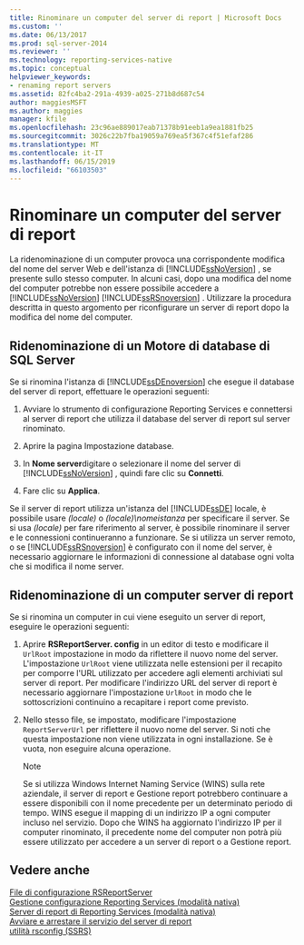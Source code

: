 ```yaml
---
title: Rinominare un computer del server di report | Microsoft Docs
ms.custom: ''
ms.date: 06/13/2017
ms.prod: sql-server-2014
ms.reviewer: ''
ms.technology: reporting-services-native
ms.topic: conceptual
helpviewer_keywords:
- renaming report servers
ms.assetid: 82fc4ba2-291a-4939-a025-271b8d687c54
author: maggiesMSFT
ms.author: maggies
manager: kfile
ms.openlocfilehash: 23c96ae889017eab71378b91eeb1a9ea1881fb25
ms.sourcegitcommit: 3026c22b7fba19059a769ea5f367c4f51efaf286
ms.translationtype: MT
ms.contentlocale: it-IT
ms.lasthandoff: 06/15/2019
ms.locfileid: "66103503"
---
```

# <a name="rename-a-report-server-computer"></a>Rinominare un computer del server di report
  La ridenominazione di un computer provoca una corrispondente modifica del nome del server Web e dell'istanza di [!INCLUDE[ssNoVersion](../../includes/ssnoversion-md.md)] , se presente sullo stesso computer. In alcuni casi, dopo una modifica del nome del computer potrebbe non essere possibile accedere a [!INCLUDE[ssNoVersion](../../includes/ssnoversion-md.md)] [!INCLUDE[ssRSnoversion](../../includes/ssrsnoversion-md.md)] . Utilizzare la procedura descritta in questo argomento per riconfigurare un server di report dopo la modifica del nome del computer.  
  
## <a name="renaming-a-sql-server-database-engine"></a>Ridenominazione di un Motore di database di SQL Server  
 Se si rinomina l'istanza di [!INCLUDE[ssDEnoversion](../../includes/ssdenoversion-md.md)] che esegue il database del server di report, effettuare le operazioni seguenti:  
  
1.  Avviare lo strumento di configurazione Reporting Services e connettersi al server di report che utilizza il database del server di report sul server rinominato.  
  
2.  Aprire la pagina Impostazione database.  
  
3.  In **Nome server**digitare o selezionare il nome del server di [!INCLUDE[ssNoVersion](../../includes/ssnoversion-md.md)] , quindi fare clic su **Connetti**.  
  
4.  Fare clic su **Applica**.  
  
 Se il server di report utilizza un'istanza del [!INCLUDE[ssDE](../../includes/ssde-md.md)] locale, è possibile usare *(locale)* o *(locale)\nomeistanza* per specificare il server. Se si usa *(locale)* per fare riferimento al server, è possibile rinominare il server e le connessioni continueranno a funzionare. Se si utilizza un server remoto, o se [!INCLUDE[ssRSnoversion](../../includes/ssrsnoversion-md.md)] è configurato con il nome del server, è necessario aggiornare le informazioni di connessione al database ogni volta che si modifica il nome server.  
  
## <a name="renaming-a-report-server-computer"></a>Ridenominazione di un computer server di report  
 Se si rinomina un computer in cui viene eseguito un server di report, eseguire le operazioni seguenti:  
  
1.  Aprire **RSReportServer. config** in un editor di testo e modificare il `UrlRoot` impostazione in modo da riflettere il nuovo nome del server. L'impostazione `UrlRoot` viene utilizzata nelle estensioni per il recapito per comporre l'URL utilizzato per accedere agli elementi archiviati sul server di report. Per modificare l'indirizzo URL del server di report è necessario aggiornare l'impostazione `UrlRoot` in modo che le sottoscrizioni continuino a recapitare i report come previsto.  
  
2.  Nello stesso file, se impostato, modificare l'impostazione `ReportServerUrl` per riflettere il nuovo nome del server. Si noti che questa impostazione non viene utilizzata in ogni installazione. Se è vuota, non eseguire alcuna operazione.  
  
    > [!NOTE]  
    >  Se si utilizza Windows Internet Naming Service (WINS) sulla rete aziendale, il server di report e Gestione report potrebbero continuare a essere disponibili con il nome precedente per un determinato periodo di tempo. WINS esegue il mapping di un indirizzo IP a ogni computer incluso nel servizio. Dopo che WINS ha aggiornato l'indirizzo IP per il computer rinominato, il precedente nome del computer non potrà più essere utilizzato per accedere a un server di report o a Gestione report.  
  
## <a name="see-also"></a>Vedere anche  
 [File di configurazione RSReportServer](rsreportserver-config-configuration-file.md)   
 [Gestione configurazione Reporting Services &#40;modalità nativa&#41;](../../sql-server/install/reporting-services-configuration-manager-native-mode.md)   
 [Server di report di Reporting Services &#40;modalità nativa&#41;](reporting-services-report-server-native-mode.md)   
 [Avviare e arrestare il servizio del server di report](start-and-stop-the-report-server-service.md)   
 [utilità rsconfig &#40;SSRS&#41;](../tools/rsconfig-utility-ssrs.md)  
  
  
